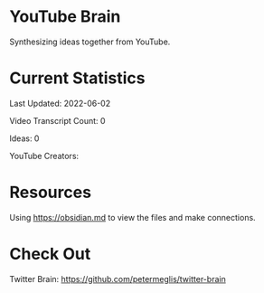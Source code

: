 # YouTube Brain
Synthesizing ideas together from YouTube.

# Current Statistics
Last Updated: 2022-06-02

Video Transcript Count: 0

Ideas: 0

YouTube Creators:

# Resources
Using https://obsidian.md to view the files and make connections.

# Check Out
Twitter Brain: https://github.com/petermeglis/twitter-brain


